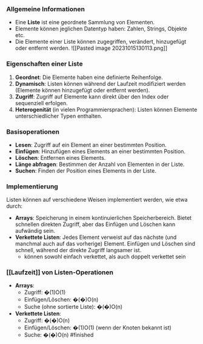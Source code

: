 ### Allgemeine Informationen

- Eine **Liste** ist eine geordnete Sammlung von Elementen.
- Elemente können jeglichen Datentyp haben: Zahlen, Strings, Objekte etc.
- Die Elemente einer Liste können zugegriffen, verändert, hinzugefügt oder entfernt werden.
![[Pasted image 20231015130113.png]]
### Eigenschaften einer Liste

1. **Geordnet**: Die Elemente haben eine definierte Reihenfolge.
2. **Dynamisch**: Listen können während der Laufzeit modifiziert werden (Elemente können hinzugefügt oder entfernt werden).
3. **Zugriff**: Zugriff auf Elemente kann direkt über den Index oder sequenziell erfolgen.
4. **Heterogenität** (in vielen Programmiersprachen): Listen können Elemente unterschiedlicher Typen enthalten.

### Basisoperationen

- **Lesen**: Zugriff auf ein Element an einer bestimmten Position.
- **Einfügen**: Hinzufügen eines Elements an einer bestimmten Position.
- **Löschen**: Entfernen eines Elements.
- **Länge abfragen**: Bestimmen der Anzahl von Elementen in der Liste.
- **Suchen**: Finden der Position eines Elements in der Liste.

### Implementierung

Listen können auf verschiedene Weisen implementiert werden, wie etwa durch:

- **Arrays**: Speicherung in einem kontinuierlichen Speicherbereich. Bietet schnellen direkten Zugriff, aber das Einfügen und Löschen kann aufwändig sein.
- **Verkettete Listen**: Jedes Element verweist auf das nächste (und manchmal auch auf das vorherige) Element. Einfügen und Löschen sind schnell, während der direkte Zugriff langsamer ist.
	- können sowohl einfach verkettet, als auch doppelt verkettet sein
### [[Laufzeit]] von Listen-Operationen

- **Arrays**:
    - Zugriff: �(1)O(1)
    - Einfügen/Löschen: �(�)O(n)
    - Suche (ohne sortierte Liste): �(�)O(n)
- **Verkettete Listen**:
    - Zugriff: �(�)O(n)
    - Einfügen/Löschen: �(1)O(1) (wenn der Knoten bekannt ist)
    - Suche: �(�)O(n)
#finished 